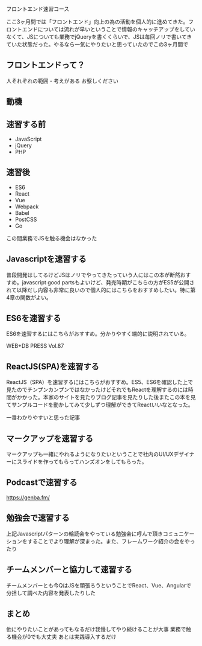フロントエンド速習コース

ここ3ヶ月間では「フロントエンド」向上の為の活動を個人的に進めてきた。フロントエンドについては流れが早いということで情報のキャッチアップをしていなくて、JSについても業務でjQueryを書くくらいで、JSは毎回ノリで書いてきていた状態だった。やるなら一気にやりたいと思っていたのでこの3ヶ月間で

## フロントエンドって？

人それぞれの範囲・考えがある
お察しください

## 動機



## 速習する前

- JavaScript
- jQuery
- PHP

## 速習後

- ES6
- React
- Vue
- Webpack
- Babel
- PostCSS
- Go

この間業務でJSを触る機会はなかった

## Javascriptを速習する

普段開発はしてるけどJSはノリでやってきたっていう人にはこの本が断然おすすめ。javascript good partsもよいけど、発売時期がこちらの方がES5が公開されて以降だし内容も非常に良いので個人的にはこちらをおすすめしたい。特に第4章の関数がよい。

## ES6を速習する

ES6を速習するにはこちらがおすすめ。分かりやすく端的に説明されている。

WEB+DB PRESS Vol.87

## ReactJS(SPA)を速習する

ReactJS（SPA）を速習するにはこちらがおすすめ。ES5、ES6を確認した上で見たのでチンプンカンプンではなかったけどそれでもReactを理解するのには時間がかかった。本家のサイトを見たりブログ記事を見たりした後またこの本を見てサンプルコードを動かしてみて少しずつ理解ができてReactいいなとなった。

一番わかりやすいと思った記事

## マークアップを速習する

マークアップも一緒にやれるようになりたいということで社内のUI/UXデザイナーにスライドを作ってもらってハンズオンをしてもらった。

## Podcastで速習する

https://genba.fm/

## 勉強会で速習する

上記Javascriptパターンの輪読会をやっている勉強会に呼んで頂きコミュニケーションをすることでより理解が深まった。また、フレームワーク紹介の会をやったり

## チームメンバーと協力して速習する

チームメンバーとも今QはJSを頑張ろうということでReact、Vue、Angularで分担して調べた内容を発表したりした

## まとめ

他にやりたいことがあってもなるだけ我慢してやり続けることが大事
業務で触る機会が0でも大丈夫
あとは実践導入するだけ